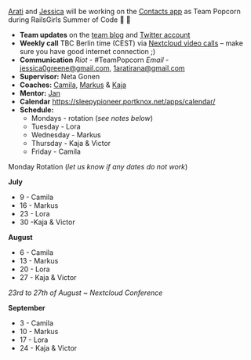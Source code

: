 [Arati](https://github.com/suntala) and [Jessica](https://github.com/sleepypioneer) will be working on the [Contacts app](https://github.com/nextcloud/contacts) as Team Popcorn during RailsGirls Summer of Code :tada: :popcorn:

- **Team updates** on the [team blog](https://teams.railsgirlssummerofcode.org/teams/801) and [Twitter account](https://twitter.com/TeamPopcornBer)
- **Weekly call** TBC Berlin time (CEST) via [Nextcloud video calls](https://cloud.nextcloud.com/call/nrkt) – make sure you have good internet connection ;)
- **Communication** *Riot* - #TeamPopcorn *Email* - jessica0greene@gmail.com, 1aratirana@gmail.com 
- **Supervisor:** Neta Gonen
- **Coaches:** [Camila](https://github.com/camilasan), [Markus](https://github.com/axlwaii) & [Kaja](https://github.com/kajatiger)
- **Mentor:** [Jan](https://github.com/jancborchardt)
- **Calendar** https://sleepypioneer.portknox.net/apps/calendar/
- **Schedule:** 
  * Mondays - rotation (*see notes below*)
  * Tuesday - Lora 
  * Wednesday - Markus
  * Thursday - Kaja & Victor 
  * Friday - Camila

Monday Rotation (*let us know if any dates do not work*)

**July**
  * 9 - Camila
  * 16 - Markus
  * 23 - Lora
  * 30 -Kaja & Victor

**August**
  * 6 - Camila
  * 13 - Markus
  * 20 - Lora
  * 27 - Kaja & Victor

*23rd to 27th of August ~ Nextcloud Conference*

**September**
  * 3 - Camila
  * 10 - Markus
  * 17 - Lora
  * 24 - Kaja & Victor
